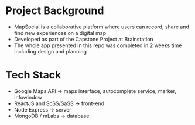 # Project Background
- MapSocial is a collaborative platform where users can record, share and find new experiences on a digital map
- Developed as part of the Capstone Project at Brainstation
- The whole app presented in this repo was completed in 2 weeks time including design and planning

# Tech Stack
- Google Maps API         -> maps interface, autocomplete service, marker, infowindow
- ReactJS and ScSS/SaSS   -> front-end
- Node Express            -> server
- MongoDB / mLabs         -> database

